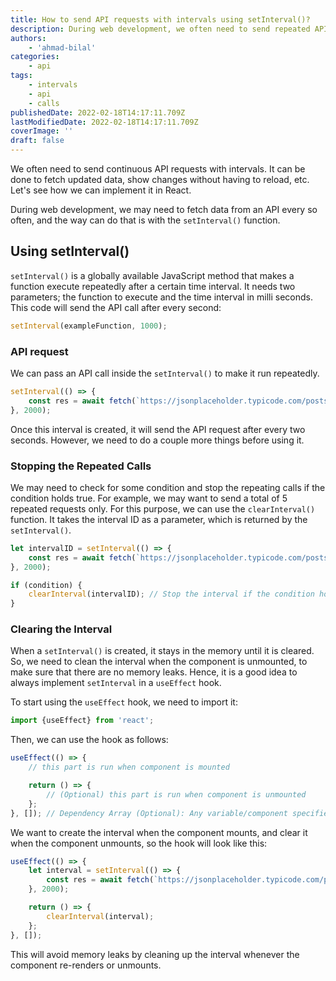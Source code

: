 ```yaml
---
title: How to send API requests with intervals using setInterval()?
description: During web development, we often need to send repeated API requests with intervals. It can be done to fetch updated data, show changes without having to reload, etc. This guide will describe how we can call APIs with intervals,
authors:
    - 'ahmad-bilal'
categories:
    - api
tags:
    - intervals
    - api
    - calls
publishedDate: 2022-02-18T14:17:11.709Z
lastModifiedDate: 2022-02-18T14:17:11.709Z
coverImage: ''
draft: false
---
```


<Lead>

We often need to send continuous API requests with intervals. It can be done to fetch updated data, show changes without having to reload, etc. Let's see how we can implement it in React.

</Lead>

During web development, we may need to fetch data from an API every so often, and the way can do that is with the `setInterval()` function.

## Using setInterval()

`setInterval()` is a globally available JavaScript method that makes a function execute repeatedly after a certain time interval. It needs two parameters; the function to execute and the time interval in milli seconds. This code will send the API call after every second:

```js
setInterval(exampleFunction, 1000);
```

### API request

We can pass an API call inside the `setInterval()` to make it run repeatedly.

```js
setInterval(() => {
	const res = await fetch(`https://jsonplaceholder.typicode.com/posts`);
}, 2000);
```

Once this interval is created, it will send the API request after every two seconds. However, we need to do a couple more things before using it.

### Stopping the Repeated Calls

We may need to check for some condition and stop the repeating calls if the condition holds true. For example, we may want to send a total of 5 repeated requests only. For this purpose, we can use the `clearInterval()` function. It takes the interval ID as a parameter, which is returned by the `setInterval()`.

```js
let intervalID = setInterval(() => {
	const res = await fetch(`https://jsonplaceholder.typicode.com/posts`);
}, 2000);

if (condition) {
	clearInterval(intervalID); // Stop the interval if the condition holds true
}
```

### Clearing the Interval

When a `setInterval()` is created, it stays in the memory until it is cleared. So, we need to clean the interval when the component is unmounted, to make sure that there are no memory leaks. Hence, it is a good idea to always implement `setInterval` in a `useEffect` hook.

To start using the `useEffect` hook, we need to import it:

```js
import {useEffect} from 'react';
```

Then, we can use the hook as follows:

```js
useEffect(() => {
	// this part is run when component is mounted

	return () => {
		// (Optional) this part is run when component is unmounted
	};
}, []); // Dependency Array (Optional): Any variable/component specified in this array is monitored, and the useEffect is triggered whenever it changes
```

We want to create the interval when the component mounts, and clear it when the component unmounts, so the hook will look like this:

```js
useEffect(() => {
	let interval = setInterval(() => {
		const res = await fetch(`https://jsonplaceholder.typicode.com/posts`);
	}, 2000);

	return () => {
		clearInterval(interval);
	};
}, []);
```

This will avoid memory leaks by cleaning up the interval whenever the component re-renders or unmounts.
